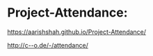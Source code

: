 # Project-Attendance:
https://aarishshah.github.io/Project-Attendance/

http://c--o.de/-/attendance/
